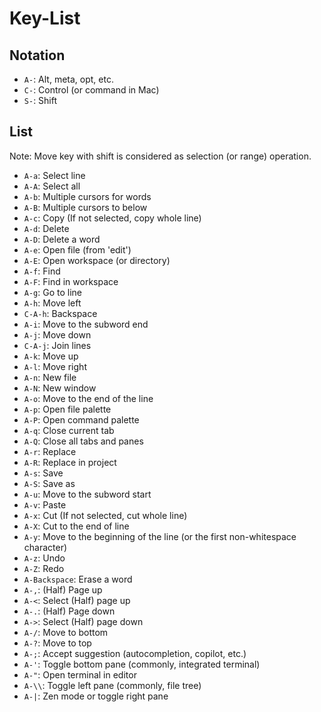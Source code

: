 # Key-List

## Notation

- `A-`: Alt, meta, opt, etc.
- `C-`: Control (or command in Mac)
- `S-`: Shift

## List

Note: Move key with shift is considered as selection (or range) operation.

- `A-a`: Select line
- `A-A`: Select all
- `A-b`: Multiple cursors for words
- `A-B`: Multiple cursors to below
- `A-c`: Copy (If not selected, copy whole line)
- `A-d`: Delete
- `A-D`: Delete a word
- `A-e`: Open file (from 'edit')
- `A-E`: Open workspace (or directory)
- `A-f`: Find
- `A-F`: Find in workspace
- `A-g`: Go to line
- `A-h`: Move left
- `C-A-h`: Backspace
- `A-i`: Move to the subword end
- `A-j`: Move down
- `C-A-j`: Join lines
- `A-k`: Move up
- `A-l`: Move right
- `A-n`: New file
- `A-N`: New window
- `A-o`: Move to the end of the line
- `A-p`: Open file palette
- `A-P`: Open command palette
- `A-q`: Close current tab
- `A-Q`: Close all tabs and panes
- `A-r`: Replace
- `A-R`: Replace in project
- `A-s`: Save
- `A-S`: Save as
- `A-u`: Move to the subword start
- `A-v`: Paste
- `A-x`: Cut (If not selected, cut whole line)
- `A-X`: Cut to the end of line
- `A-y`: Move to the beginning of the line (or the first non-whitespace character)
- `A-z`: Undo
- `A-Z`: Redo
- `A-Backspace`: Erase a word
- `A-,`: (Half) Page up
- `A-<`: Select (Half) page up
- `A-.`: (Half) Page down
- `A->`: Select (Half) page down
- `A-/`: Move to bottom
- `A-?`: Move to top
- `A-;`: Accept suggestion (autocompletion, copilot, etc.)
- `A-'`: Toggle bottom pane (commonly, integrated terminal)
- `A-"`: Open terminal in editor
- `A-\\`: Toggle left pane (commonly, file tree)
- `A-|`: Zen mode or toggle right pane
